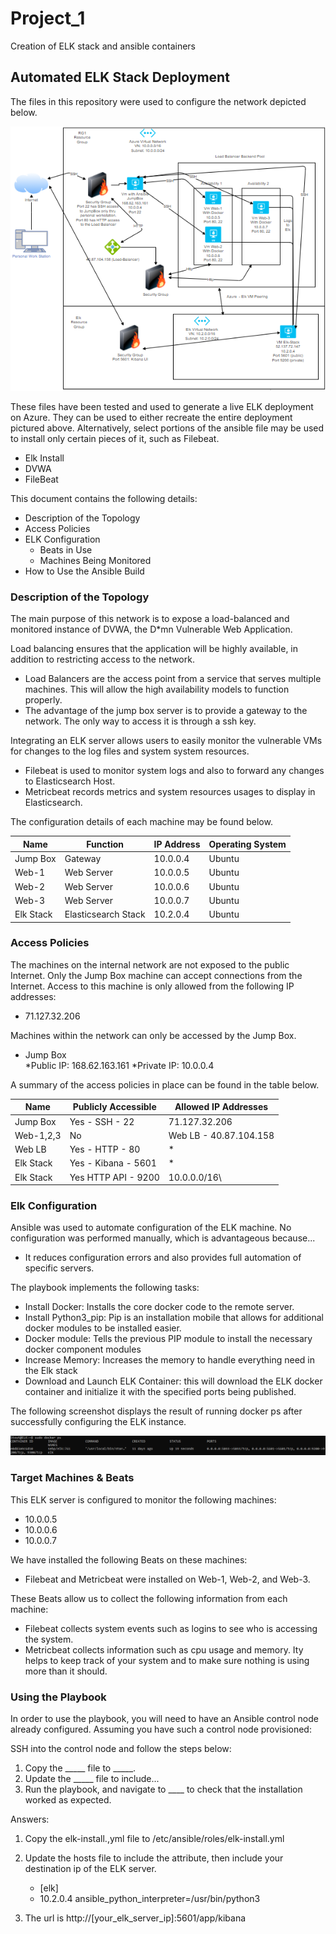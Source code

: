 # Project_1
Creation of ELK stack and ansible containers
## Automated ELK Stack Deployment
The files in this repository were used to configure the network depicted below.

![](Diagrams/Web_Diagram_Project_1_Finished.PNG)

These files have been tested and used to generate a live ELK deployment on Azure. They can be used to either recreate the entire deployment pictured above. Alternatively, select portions of the ansible file may be used to install only certain pieces of it, such as Filebeat.

  * Elk Install
  * DVWA
  * FileBeat
  
This document contains the following details:
  * Description of the Topology
  * Access Policies
  * ELK Configuration
     * Beats in Use
     * Machines Being Monitored
  * How to Use the Ansible Build
  
  ### Description of the Topology
  
The main purpose of this network is to expose a load-balanced and monitored instance of DVWA, the D*mn Vulnerable Web Application.

Load balancing ensures that the application will be highly available, in addition to restricting access to the network.

  * Load Balancers are the access point from a service that serves multiple machines. This will allow the high availability models to function properly. 
  * The advantage of the jump box server is to provide a gateway to the network. The only way to access it is through a ssh key. 
  
Integrating an ELK server allows users to easily monitor the vulnerable VMs for changes to the log files and system system resources.

  * Filebeat is used to monitor system logs and also to forward any changes to Elasticsearch Host. 
  * Metricbeat records metrics and system resources usages to display in Elasticsearch.
  
The configuration details of each machine may be found below. 

| Name    | Function    | IP Address    | Operating System |
| ------- | -----       | -----         | -------          |
| Jump Box | Gateway    | 10.0.0.4      | Ubuntu           |
| Web-1 | Web Server | 10.0.0.5 | Ubuntu                   |
| Web-2 | Web Server | 10.0.0.6 | Ubuntu |
| Web-3  | Web Server | 10.0.0.7 | Ubuntu |
| Elk Stack | Elasticsearch Stack | 10.2.0.4 | Ubuntu

### Access Policies
The machines on the internal network are not exposed to the public Internet.
Only the Jump Box machine can accept connections from the Internet. Access to this machine is only allowed from the following IP addresses:
  * 71.127.32.206
  
Machines within the network can only be accessed by the Jump Box.
  * Jump Box	
      *Public IP: 168.62.163.161
      *Private IP: 10.0.0.4
      
A summary of the access policies in place can be found in the table below.

| Name | Publicly Accessible | Allowed IP Addresses
| ---- | ------| ------|
| Jump Box | Yes - SSH - 22 | 71.127.32.206
| Web-1,2,3 | No | Web LB - 40.87.104.158
| Web LB | Yes - HTTP - 80 | *
| Elk Stack | Yes - Kibana - 5601 | *
| Elk Stack | Yes HTTP API - 9200 | 10.0.0.0/16\

### Elk Configuration

Ansible was used to automate configuration of the ELK machine. No configuration was performed manually, which is advantageous because...
  * It reduces configuration errors and also provides full automation of specific servers.
  
The playbook implements the following tasks:
  * Install Docker: Installs the core docker code to the remote server.
  * Install Python3_pip: Pip is an installation mobile that allows for additional docker modules to be installed easier.
  * Docker module: Tells the previous PIP module to install the necessary docker component modules
  * Increase Memory: Increases the memory to handle everything need in the Elk stack
  * Download and Launch ELK Container: this will download the ELK docker container and initialize it with the specified ports being published.
  
The following screenshot displays the result of running docker ps after successfully configuring the ELK instance.

![](Diagrams/Sudo_Docker_PS.PNG)

### Target Machines & Beats
This ELK server is configured to monitor the following machines:
  * 10.0.0.5
  * 10.0.0.6
  * 10.0.0.7
  
We have installed the following Beats on these machines:
  * Filebeat and Metricbeat were installed on Web-1, Web-2, and Web-3. 
  
These Beats allow us to collect the following information from each machine:
  * Filebeat collects system events such as logins to see who is accessing the system.
  * Metricbeat collects information such as cpu usage and memory. Ity helps to keep track of your system and to make sure nothing is using more than it should. 

### Using the Playbook
In order to use the playbook, you will need to have an Ansible control node already configured. Assuming you have such a control node provisioned:

SSH into the control node and follow the steps below:
  1. Copy the _____ file to _____.
  2. Update the _____ file to include...
  3. Run the playbook, and navigate to ____ to check that the installation worked as expected.
  
Answers:
  1. Copy the elk-install.,yml file to /etc/ansible/roles/elk-install.yml
  2. Update the hosts file to include the attribute, then include your destination ip of the ELK server.    
       * [elk]
       * 10.2.0.4 ansible_python_interpreter=/usr/bin/python3

  3. The url is http://[your_elk_server_ip]:5601/app/kibana
